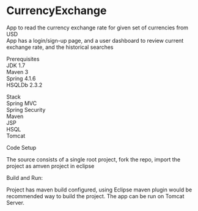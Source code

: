 # CurrencyExchange
App to read the currency exchange rate for given set of currencies from USD<br/>
App has a login/sign-up page, and a user dashboard to review current exchange rate, and the historical searches<br/>

Prerequisites<br/>
JDK 1.7 <br/>
Maven 3 <br/>
Spring 4.1.6 <br/>
HSQLDb 2.3.2 <br/>

Stack <br/>
Spring MVC <br/>
Spring Security <br/>
Maven <br/>
JSP<br/>
HSQL<br/>
Tomcat<br/>

Code Setup<br/>

The source consists of a single root project, fork the repo, import the project as amven project in eclipse<br/>

Build and Run:<br/>

Project has maven build configured, using Eclipse maven plugin would be recommended way to build the project.
The app can be run on Tomcat Server.

